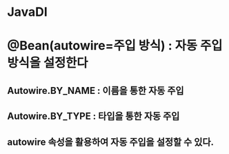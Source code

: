# JavaDI

# @Bean(autowire=주입 방식) : 자동 주입 방식을 설정한다

## Autowire.BY_NAME : 이름을 통한 자동 주입

## Autowire.BY_TYPE : 타입을 통한 자동 주입

## autowire 속성을 활용하여 자동 주입을 설정할 수 있다.